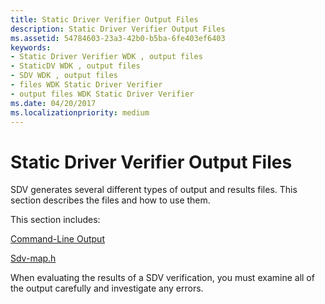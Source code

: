 ```yaml
---
title: Static Driver Verifier Output Files
description: Static Driver Verifier Output Files
ms.assetid: 54784603-23a3-42b0-b5ba-6fe403ef6403
keywords:
- Static Driver Verifier WDK , output files
- StaticDV WDK , output files
- SDV WDK , output files
- files WDK Static Driver Verifier
- output files WDK Static Driver Verifier
ms.date: 04/20/2017
ms.localizationpriority: medium
---
```


# Static Driver Verifier Output Files


SDV generates several different types of output and results files. This section describes the files and how to use them.

This section includes:

[Command-Line Output](command-line-output.md)

[Sdv-map.h](sdv-map-h.md)

When evaluating the results of a SDV verification, you must examine all of the output carefully and investigate any errors.

 

 





